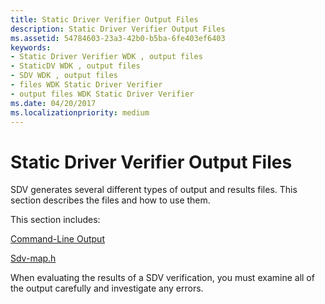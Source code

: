 ```yaml
---
title: Static Driver Verifier Output Files
description: Static Driver Verifier Output Files
ms.assetid: 54784603-23a3-42b0-b5ba-6fe403ef6403
keywords:
- Static Driver Verifier WDK , output files
- StaticDV WDK , output files
- SDV WDK , output files
- files WDK Static Driver Verifier
- output files WDK Static Driver Verifier
ms.date: 04/20/2017
ms.localizationpriority: medium
---
```


# Static Driver Verifier Output Files


SDV generates several different types of output and results files. This section describes the files and how to use them.

This section includes:

[Command-Line Output](command-line-output.md)

[Sdv-map.h](sdv-map-h.md)

When evaluating the results of a SDV verification, you must examine all of the output carefully and investigate any errors.

 

 





